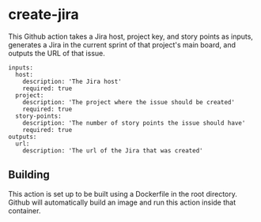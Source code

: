 # create-jira

This Github action takes a Jira host, project key, and story points as inputs, generates a Jira in the current sprint of that project's main board, and outputs the URL of that issue. 

```
inputs:
  host:
    description: 'The Jira host'
    required: true
  project:
    description: 'The project where the issue should be created'
    required: true
  story-points:
    description: 'The number of story points the issue should have'
    required: true
outputs:
  url:
    description: 'The url of the Jira that was created'
```

## Building

This action is set up to be built using a Dockerfile in the root directory. Github will automatically build an image and run this action inside that container.
